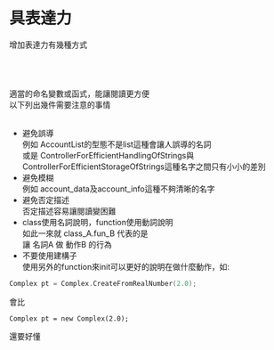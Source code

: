 # 具表達力
增加表達力有幾種方式<br>
<br>
<br>
<br>
<br>
適當的命名變數或函式，能讓閱讀更方便<br>
以下列出幾件需要注意的事情<br>
<br>
* 避免誤導<br>
例如 AccountList的型態不是list這種會讓人誤導的名詞<br>
或是 ControllerForEfficientHandlingOfStrings與ControllerForEfficientStorageOfStrings這種名字之間只有小小的差別<br>
* 避免模糊<br>
例如 account_data及account_info這種不夠清晰的名字<br>
* 避免否定描述<br>
否定描述容易讓閱讀變困難<br>
* class使用名詞說明，function使用動詞說明<br>
如此一來就 class_A.fun_B 代表的是<br>
讓 名詞A 做 動作B 的行為<br>
* 不要使用建構子<br>
使用另外的function來init可以更好的說明在做什麼動作，如:<br>
```C++
Complex pt = Complex.CreateFromRealNumber(2.0);
```
會比<br>
```
Complex pt = new Complex(2.0);
```
還要好懂<br>
<br>
